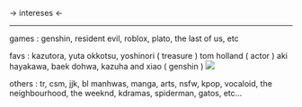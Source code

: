 -> intereses <-
***
games : genshin, resident evil, roblox, plato, the last of us, etc

favs : kazutora, yuta okkotsu, yoshinori ( treasure ) tom holland ( actor ) aki hayakawa, baek dohwa, kazuha and xiao ( genshin ) ![](https://watermelon.crd.co/assets/images/gallery02/fbdb826d.gif?v=90e42ef7) 

others : tr, csm, jjk, bl manhwas, manga, arts, nsfw, kpop, vocaloid, the neighbourhood, the weeknd, kdramas, spiderman, gatos, etc…